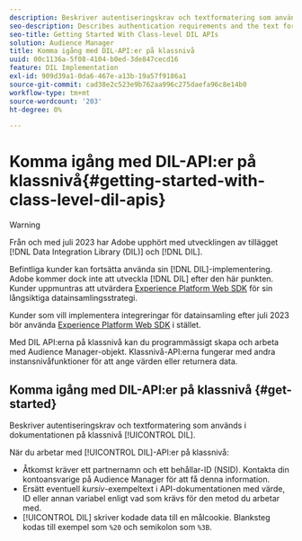 ```yaml
---
description: Beskriver autentiseringskrav och textformatering som används i DIL-dokumentationen på klassnivå.
seo-description: Describes authentication requirements and the text formatting used in the class-level DIL documentation.
seo-title: Getting Started With Class-level DIL APIs
solution: Audience Manager
title: Komma igång med DIL-API:er på klassnivå
uuid: 00c1136a-5f08-4104-b0ed-3de847cecd16
feature: DIL Implementation
exl-id: 909d39a1-0da6-467e-a13b-19a57f9186a1
source-git-commit: cad38e2c523e9b762aa996c275daefa96c8e14b0
workflow-type: tm+mt
source-wordcount: '203'
ht-degree: 0%

---
```


# Komma igång med DIL-API:er på klassnivå{#getting-started-with-class-level-dil-apis}

>[!WARNING]
>
>Från och med juli 2023 har Adobe upphört med utvecklingen av tillägget [!DNL Data Integration Library (DIL)] och [!DNL DIL].
>
>Befintliga kunder kan fortsätta använda sin [!DNL DIL]-implementering. Adobe kommer dock inte att utveckla [!DNL DIL] efter den här punkten. Kunder uppmuntras att utvärdera [Experience Platform Web SDK](https://experienceleague.adobe.com/docs/experience-platform/edge/home.html?lang=sv-SE) för sin långsiktiga datainsamlingsstrategi.
>
>Kunder som vill implementera integreringar för datainsamling efter juli 2023 bör använda [Experience Platform Web SDK](https://experienceleague.adobe.com/docs/experience-platform/edge/home.html?lang=sv-SE) i stället.

Med DIL API:erna på klassnivå kan du programmässigt skapa och arbeta med Audience Manager-objekt. Klassnivå-API:erna fungerar med andra instansnivåfunktioner för att ange värden eller returnera data.

## Komma igång med DIL-API:er på klassnivå {#get-started}

Beskriver autentiseringskrav och textformatering som används i dokumentationen på klassnivå [!UICONTROL DIL].

<!-- 

c_class_start.xml

 -->

När du arbetar med [!UICONTROL DIL]-API:er på klassnivå:

* Åtkomst kräver ett partnernamn och ett behållar-ID (NSID). Kontakta din kontoansvarige på Audience Manager för att få denna information.
* Ersätt eventuell *kursiv*-exempeltext i API-dokumentationen med värde, ID eller annan variabel enligt vad som krävs för den metod du arbetar med.
* [!UICONTROL DIL] skriver kodade data till en målcookie. Blanksteg kodas till exempel som `%20` och semikolon som `%3B`.

